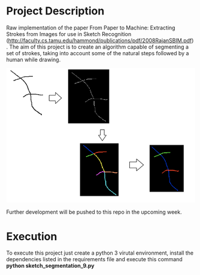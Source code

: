 # Project Description

Raw implementation of the paper From Paper to Machine: Extracting Strokes from Images for use in Sketch Recognition (http://faculty.cs.tamu.edu/hammond/publications/pdf/2008RajanSBIM.pdf). 
The aim of this project is to create an algorithm capable of segmenting a set of strokes, taking into account some of the natural steps followed by a human while drawing.

![Project output](images/project_output.png)


Further development will be pushed to this repo in the upcoming week.

# Execution

To execute this project just create a python 3 virutal environment, install the dependencies listed in the requirements file and execute this command **python sketch_segmentation_9.py**
